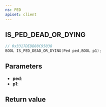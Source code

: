 ```yaml
---
ns: PED
apiset: client
---
```

## IS_PED_DEAD_OR_DYING

```c
// 0x3317DEDB88C95038
BOOL IS_PED_DEAD_OR_DYING(Ped ped,BOOL p1);
```


## Parameters
* **ped**:
* **p1**:

## Return value

